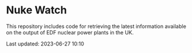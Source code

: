 # Nuke Watch

This repository includes code for retrieving the latest information available on the output of EDF nuclear power plants in the UK.

Last updated: 2023-06-27 10:10